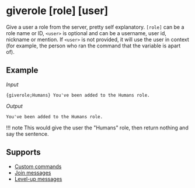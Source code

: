 # giverole [role] [user]

Give a user a role from the server, pretty self explanatory. `[role]` can be a role name or ID, `<user>` is optional and can be a username, user id, nickname or mention. If `<user>` is not provided, it will use the user in context (for example, the person who ran the command that the variable is apart of).

## Example

*Input*
```
{giverole;Humans} You've been added to the Humans role.
```
*Output*
```
You've been added to the Humans role.
```
!!! note
    This would give the user the "Humans" role, then return nothing and say the sentence.

## Supports

* [Custom commands](/Modules/custom_commands/)
* [Join messages](/Modules/join_leave_messages/)
* [Level-up messages](/Modules/levels/)
